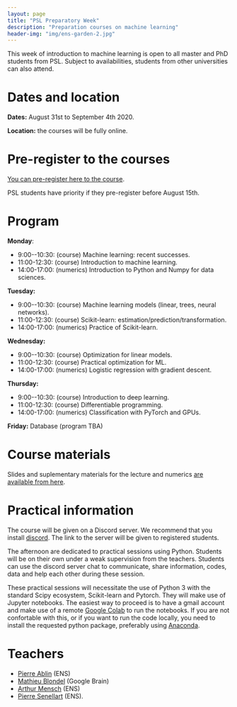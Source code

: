 ```yaml
---
layout: page
title: "PSL Preparatory Week"
description: "Preparation courses on machine learning"
header-img: "img/ens-garden-2.jpg"
---
```


This week of introduction to machine learning is open to all master and PhD students from PSL. Subject to availabilities, students from other universities can also attend.

Dates and location
============================

__Dates:__ August 31st to September 4th 2020.

__Location:__ the courses will be fully online.

Pre-register to the courses
============================

[You can pre-register here to the course](https://docs.google.com/forms/d/e/1FAIpQLScIGuKpZaG51WzyXSTY8sUnAwgio32VFZssjOJbX85cwexbIg/viewform?usp=pp_url).

PSL students have priority if they pre-register before August 15th.

Program
============================

**Monday**:
* 9:00--10:30: (course) Machine learning: recent successes.
* 11:00-12:30: (course) Introduction to machine learning.
* 14:00-17:00: (numerics) Introduction to Python and Numpy for data sciences.

**Tuesday:**
* 9:00--10:30: (course) Machine learning models (linear, trees, neural networks).
* 11:00-12:30: (course) Scikit-learn: estimation/prediction/transformation.
* 14:00-17:00: (numerics) Practice of Scikit-learn.

**Wednesday:**
* 9:00--10:30: (course) Optimization for linear models.
* 11:00-12:30: (course) Practical optimization for ML.
* 14:00-17:00: (numerics) Logistic regression with gradient descent.

**Thursday:**
* 9:00--10:30: (course)  Introduction to deep learning.
* 11:00-12:30: (course) Differentiable programming.
* 14:00-17:00: (numerics) Classification with PyTorch and GPUs.

**Friday:**  Database (program TBA)


Course materials
============================

Slides and suplementary materials for the lecture and numerics [are available from here](https://github.com/data-psl/lectures2020).

Practical information
============================

The course will be given on a Discord server. We recommend that you install [discord](https://discord.com/). The link to the server will be given to registered students.

The afternoon are dedicated to practical sessions using Python. Students will be on their own under a weak supervision from the teachers. Students can use the discord server chat to communicate, share information, codes, data and help each other during these session.

These practical sessions will necessitate the use of Python 3 with the standard Scipy ecosystem, Scikit-learn and Pytorch. They will make use of Jupyter notebooks. The easiest way to proceed is to have a gmail account and make use of a remote [Google Colab](https://colab.research.google.com/) to run the notebooks. If you are not confortable with this, or if you want to run the code locally, you need to install the requested python package, preferably using [Anaconda](https://www.anaconda.com/).

Teachers
============================

- [Pierre Ablin](https://pierreablin.com/) (ENS)
- [Mathieu Blondel](http://mblondel.org/) (Google Brain)
- [Arthur Mensch](https://www.amensch.fr/) (ENS)
- [Pierre Senellart](https://pierre.senellart.com/) (ENS).
